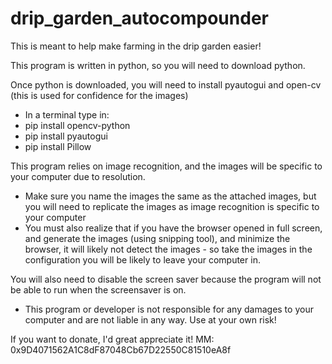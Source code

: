 # drip_garden_autocompounder
This is meant to help make farming in the drip garden easier! 

This program is written in python, so you will need to download python.

Once python is downloaded, you will need to install pyautogui and open-cv (this is used for confidence for the images)
  - In a terminal type in:
  -   pip install opencv-python
  -   pip install pyautogui 
  -   pip install Pillow


This program relies on image recognition, and the images will be specific to your computer due to resolution.
  - Make sure you name the images the same as the attached images, but you will need to replicate the images as image recognition is specific to your computer
  - You must also realize that if you have the browser opened in full screen, and generate the images (using snipping tool), and minimize the browser, it will likely not 
   detect the images - so take the images in the configuration you will be likely to leave your computer in.
   
You will also need to disable the screen saver because the program will not be able to run when the screensaver is on. 

* This program or developer is not responsible for any damages to your computer and are not liable in any way. Use at your own risk!



If you want to donate, I'd great appreciate it!
MM:
0x9D4071562A1C8dF87048Cb67D22550C81510eA8f
